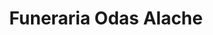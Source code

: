 ---
title: "Funeraria Odas Alache"
url: /guayaquil/funeraria-odas-alache/
shop: directores de funerarias
---